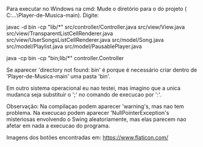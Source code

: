 Para executar no Windows na cmd:
Mude o diretório para o do projeto ( C:\...\Player-de-Musica-main). Digite:

javac -d bin -cp "lib/*" src/controller/Controller.java src/view/View.java src/view/TransparentListCellRenderer.java src/view/UserSongsListCellRenderer.java src/model/Song.java src/model/Playlist.java src/model/PausablePlayer.java

java -cp bin -cp "bin;lib/*" controller.Controller

Se aparecer 'directory not found: bin' é porque é necessário criar dentro de 'Player-de-Musica-main' uma pasta 'bin'.

Em outro sistema operacional eu nao testei, mas imagino que a unica mudanca seja substituir o ';' no comando de execucao por ':'.

Observação: Na compilaçao podem aparecer 'warning's, mas nao tem problema. Na execucao podem aparecer 'NullPointerException's misteriosas envolvendo o Swing aleatoriamente, mas elas parecem nao afetar em nada a execucao do programa.



Imagens dos botões encontradas em: https://www.flaticon.com/

